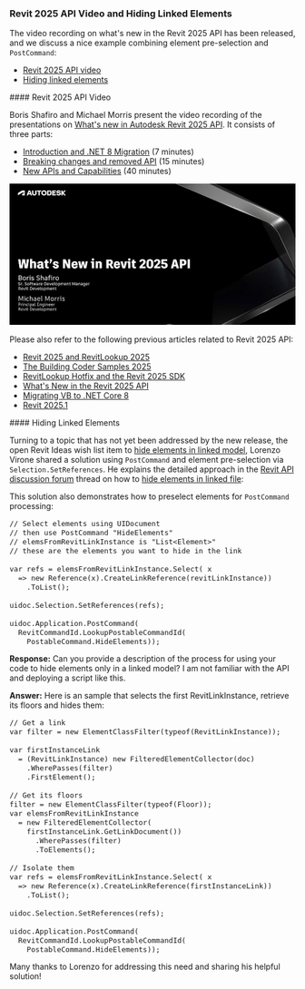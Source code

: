 <head>
<meta http-equiv="Content-Type" content="text/html; charset=utf-8">
<link rel="stylesheet" type="text/css" href="bc.css">
<!-- https://highlightjs.org/#usage
<link rel="stylesheet" href="https://cdnjs.cloudflare.com/ajax/libs/highlight.js/11.9.0/styles/default.min.css">
<script src="https://cdnjs.cloudflare.com/ajax/libs/highlight.js/11.9.0/highlight.min.js"></script>
<script>hljs.highlightAll();</script>
-->

<!-- https://prismjs.com -->
<link href="https://cdn.jsdelivr.net/npm/prismjs@1.29.0/themes/prism.min.css" rel="stylesheet" />
<script src="https://cdn.jsdelivr.net/npm/prismjs@1.29.0/components/prism-core.min.js"></script>
<script src="https://cdn.jsdelivr.net/npm/prismjs@1.29.0/plugins/autoloader/prism-autoloader.min.js"></script>
<style> code[class*=language-], pre[class*=language-] { font-size : 90%; } </style>
</head>

<!---

- remove ribbon panel and ribbon button
  https://chuongmep.com/posts/2024-04-19-reload-ribbon-revit.html#remove-panel
  find ribbon tabs and or panels and delete
  https://forums.autodesk.com/t5/revit-api-forum/find-ribbon-tabs-and-or-panels-and-delete/m-p/12793159#M79071

- hide elements in linked model
  https://forums.autodesk.com/t5/revit-ideas/hide-elements-in-linked-model/idc-p/12786934#M57768
  Hide elements in linked file
  https://forums.autodesk.com/t5/revit-api-forum/hide-elements-in-linked-file/td-p/5777305
  @lvirone
  Lorenzo VIRONE
  I've found a solution:
  //Select elements using UIDocument and then use PostCommand "HideElements"
  //elemsFromRevitLinkInstance is "List<Element>", there are the elements you want to hide in the link
  var refs = elemsFromRevitLinkInstance.Select(x => new Reference(x).CreateLinkReference(revitLinkInstance)).ToList();
  uidoc.Selection.SetReferences(refs);
  uidoc.Application.PostCommand(RevitCommandId.LookupPostableCommandId(PostableCommand.HideElements));
  demonstrate how to preselect elements for PostCommand processing

twitter:

 in the @AutodeskRevit #RevitAPI #BIM @DynamoBIM https://autode.sk/revit_2025_1

The video recording on what's new in the Revit 2025 API has been released, and we discuss a nice example combining element pre-selection and PostCommand
&ndash; Revit 2025 API video
&ndash; Hiding linked elements...

linkedin:

#BIM #DynamoBIM #AutodeskAPS #Revit #API #IFC #SDK #Autodesk #AEC #adsk

the [Revit API discussion forum](http://forums.autodesk.com/t5/revit-api-forum/bd-p/160) thread

<center>
<img src="img/" alt="" title="" width="600"/>
<p style="font-size: 80%; font-style:italic"></p>
</center>

-->

### Revit 2025 API Video and Hiding Linked Elements

The video recording on what's new in the Revit 2025 API has been released, and we discuss a nice example combining element pre-selection and `PostCommand`:

- [Revit 2025 API video](#2)
- [Hiding linked elements](#3)

####<a name="2"></a> Revit 2025 API Video

Boris Shafiro and Michael Morris present the video recording of the presentations
on [What's new in Autodesk Revit 2025 API](https://www.youtube.com/playlist?list=PLuFh5NgXkweMoOwwM2NlYmQ7FdMKPEBS_).
It consists of three parts:

- [Introduction and .NET 8 Migration](https://youtu.be/ONLf4BuGBU8) (7 minutes)
- [Breaking changes and removed API](https://youtu.be/huj3ynWwejA) (15 minutes)
- [New APIs and Capabilities](https://youtu.be/jExac5Kv-Qs) (40 minutes)

<center>
<img src="img/rvt2025apivideo.png" alt="Revit 2025 API video" title="Revit 2025 API video" width="800"/>
</center>

Please also refer to the following previous articles related to Revit 2025 API:

- [Revit 2025 and RevitLookup 2025](https://thebuildingcoder.typepad.com/blog/2024/04/revit-2025-and-revitlookup-2025.html)
- [The Building Coder Samples 2025](https://thebuildingcoder.typepad.com/blog/2024/04/the-building-coder-samples-2025.html)
- [RevitLookup Hotfix and the Revit 2025 SDK](https://thebuildingcoder.typepad.com/blog/2024/04/revitlookup-hotfix-and-the-revit-2025-sdk.html)
- [What's New in the Revit 2025 API](https://thebuildingcoder.typepad.com/blog/2024/04/whats-new-in-the-revit-2025-api.html)
- [Migrating VB to .NET Core 8](https://thebuildingcoder.typepad.com/blog/2024/05/migrating-vb-to-net-core-8-and-ai-news.html)
- [Revit 2025.1](https://thebuildingcoder.typepad.com/blog/2024/05/revit-20251-and-handling-lack-of-ui-in-da.html)

####<a name="3"></a> Hiding Linked Elements

Turning to a topic that has not yet been addressed by the new release, the open Revit Ideas wish list item
to [hide elements in linked model](https://forums.autodesk.com/t5/revit-ideas/hide-elements-in-linked-model/idc-p/12786934),
Lorenzo Virone shared a solution using `PostCommand` and element pre-selection via `Selection.SetReferences`.
He explains the detailed approach in
the [Revit API discussion forum](http://forums.autodesk.com/t5/revit-api-forum/bd-p/160) thread on how
to [hide elements in linked file](https://forums.autodesk.com/t5/revit-api-forum/hide-elements-in-linked-file/td-p/5777305):

This solution also demonstrates how to preselect elements for `PostCommand` processing:

<pre><code class="language-cs">// Select elements using UIDocument
// then use PostCommand "HideElements"
// elemsFromRevitLinkInstance is "List&lt;Element&gt;"
// these are the elements you want to hide in the link

var refs = elemsFromRevitLinkInstance.Select( x
  => new Reference(x).CreateLinkReference(revitLinkInstance))
    .ToList();

uidoc.Selection.SetReferences(refs);

uidoc.Application.PostCommand(
  RevitCommandId.LookupPostableCommandId(
    PostableCommand.HideElements));
</code></pre>

**Response:** Can you provide a description of the process for using your code to hide elements only in a linked model?
I am not familiar with the API and deploying a script like this.

**Answer:**
Here is an sample that selects the first RevitLinkInstance, retrieve its floors and hides them:

<pre><code class="language-cs">// Get a link
var filter = new ElementClassFilter(typeof(RevitLinkInstance));

var firstInstanceLink
  = (RevitLinkInstance) new FilteredElementCollector(doc)
    .WherePasses(filter)
    .FirstElement();

// Get its floors
filter = new ElementClassFilter(typeof(Floor));
var elemsFromRevitLinkInstance
  = new FilteredElementCollector(
    firstInstanceLink.GetLinkDocument())
      .WherePasses(filter)
      .ToElements();

// Isolate them
var refs = elemsFromRevitLinkInstance.Select( x
  => new Reference(x).CreateLinkReference(firstInstanceLink))
    .ToList();

uidoc.Selection.SetReferences(refs);

uidoc.Application.PostCommand(
  RevitCommandId.LookupPostableCommandId(
    PostableCommand.HideElements));
</code></pre>

Many thanks to Lorenzo for addressing this need and sharing his helpful solution!

